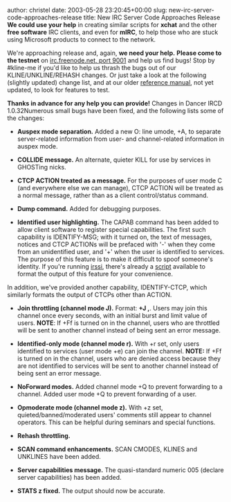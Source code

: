 author: christel
date: 2003-05-28 23:20:45+00:00
slug: new-irc-server-code-approaches-release
title: New IRC Server Code Approaches Release
**We could use your help** in creating similar scripts for **xchat** and the other **free software** IRC clients, and even for **mIRC**, to help those who are stuck using Microsoft products to connect to the network.

We're approaching release and, again, **we need your help.** **Please come to the testnet** on  [irc.freenode.net, port 9001](irc://irc.freenode.net:9001/)  and help us find bugs!  Stop by #kline-me if you'd like to help us thrash the bugs out of our KLINE/UNKLINE/REHASH changes.  Or just take a look at the following (slightly updated) change list, and at our older   [reference manual](http://source.freenode.net/%7Easuffield/dancer/dancer-oper-guide/dancer-oper-guide/),  not yet updated, to look for features to test.

**Thanks in advance for any help you can provide!**
Changes in Dancer IRCD 1.0.32Numerous small bugs have been fixed, and the following lists some of the changes:



	
  * **Auspex mode separation.** Added a new O: line umode, +A, to separate server-related information from user- and channel-related information in auspex mode.

	
  * **COLLIDE message.** An alternate, quieter KILL for use by services in GHOSTing nicks.

	
  * **CTCP ACTION treated as a message.** For the purposes of user mode C (and everywhere else we can manage), CTCP ACTION will be treated as a normal message, rather than as a client control/status command.

	
  * **Dump command.** Added for debugging purposes.

	
  * **Identified user highlighting.** The CAPAB command has been added to allow client software to register special capabilities.  The first such capability is IDENTIFY-MSG; with it turned on, the text of messages, notices and CTCP ACTIONs will be prefaced with '-' when they come from an unidentified user, and '+' when the user is identified to services.  The purpose of this feature is to make it difficult to spoof someone's identity.  If you're running  [irssi](http://www.irssi.org/),  there's already a   [script](http://ben.reser.org/irssi/format_identify.pl)  available to format the output of this feature for your convenience.

In addition, we've provided another capability, IDENTIFY-CTCP, which similarly formats the output of CTCPs other than ACTION.

	
  * **Join throttling (channel mode J).** Format:  **+J <frequency>,<limit>**.  Users may join this channel once every <frequency> seconds, with an initial burst and limit value of <limit> users. **NOTE**: If +Ff is turned on in the channel, users who are throttled will be sent to another channel instead of being sent an error message.

	
  * **Identified-only mode (channel mode r).** With +r set, only users identified to services (user mode +e) can join the channel.  **NOTE:** If +Ff is turned on in the channel, users who are denied access because they are not identified to services will be sent to another channel instead of being sent an error message.

	
  * **NoForward modes.** Added channel mode +Q to prevent forwarding to a channel.  Added user mode +Q to prevent forwarding of a user.

	
  * **Opmoderate mode (channel mode z).** With +z set, quieted/banned/moderated users' comments still appear to channel operators.  This can be helpful during seminars and special functions.

	
  * **Rehash throttling.**

	
  * **SCAN command enhancements.** SCAN CMODES, KLINES and UNKLINES have been added.

	
  * **Server capabilities message.** The quasi-standard numeric 005 (declare server capabilities) has been added.

	
  * **STATS z fixed.** The output should now be accurate.


